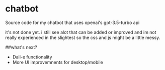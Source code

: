 # chatbot
Source code for my chatbot that uses openai's gpt-3.5-turbo api

it's not done yet. i still see alot that can be added or improved and im not really experienced in the slightest so the css and js might be a little messy.

##what's next?
- Dall-e functionality
- More UI improvemnents for desktop/mobile
